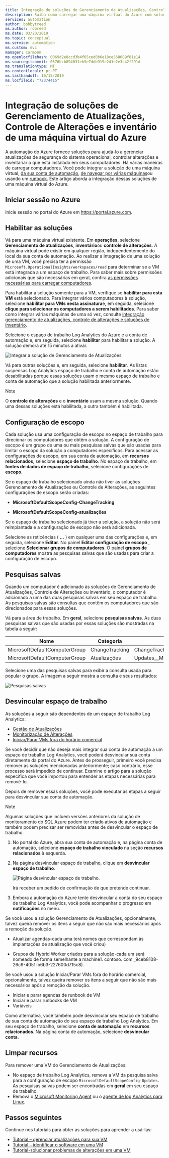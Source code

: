 ```yaml
---
title: Integração de soluções de Gerenciamento de Atualizações, Controle de Alterações e inventário de uma VM do Azure
description: Saiba como carregar uma máquina virtual do Azure com soluções de Gerenciamento de Atualizações, Controle de Alterações e inventário que fazem parte da automação do Azure.
services: automation
author: bobbytreed
ms.author: robreed
ms.date: 03/20/2019
ms.topic: conceptual
ms.service: automation
ms.custom: mvc
manager: carmonm
ms.openlocfilehash: 0069d2e8ccd3b4f65ced8b6e18ce568689f81e14
ms.sourcegitcommit: 0576bcb894031eb9e7ddb919e241e2e3c42f291d
ms.translationtype: MT
ms.contentlocale: pt-PT
ms.lasthandoff: 10/15/2019
ms.locfileid: "72374415"
---
```

# <a name="onboard-update-management-change-tracking-and-inventory-solutions-from-an-azure-virtual-machine"></a>Integração de soluções de Gerenciamento de Atualizações, Controle de Alterações e inventário de uma máquina virtual do Azure

A automação do Azure fornece soluções para ajudá-lo a gerenciar atualizações de segurança do sistema operacional, controlar alterações e inventariar o que está instalado em seus computadores. Há várias maneiras de carregar computadores. Você pode integrar a solução de uma máquina virtual, [da sua conta de automação](automation-onboard-solutions-from-automation-account.md), [de navegar por várias máquinas](automation-onboard-solutions-from-browse.md)ou usando um [runbook](automation-onboard-solutions.md). Este artigo aborda a integração dessas soluções de uma máquina virtual do Azure.

## <a name="sign-in-to-azure"></a>Iniciar sessão no Azure

Inicie sessão no portal do Azure em https://portal.azure.com.

## <a name="enable-the-solutions"></a>Habilitar as soluções

Vá para uma máquina virtual existente. Em **operações**, selecione **Gerenciamento de atualizações**, **inventário**ou **controle de alterações**. A máquina virtual pode existir em qualquer região, independentemente do local da sua conta de automação. Ao realizar a integração de uma solução de uma VM, você precisa ter a permissão `Microsoft.OperationalInsights/workspaces/read` para determinar se a VM está integrada a um espaço de trabalho. Para saber mais sobre permissões adicionais que são necessárias em geral, confira [as permissões necessárias para carregar computadores](automation-role-based-access-control.md#onboarding).

Para habilitar a solução somente para a VM, verifique se **habilitar para esta VM** está selecionado. Para integrar vários computadores à solução, selecione **habilitar para VMs nesta assinatura**e, em seguida, selecione **clique para selecionar os computadores a serem habilitados**. Para saber como integrar várias máquinas de uma só vez, consulte [integração gerenciamento de atualizações, controle de alterações e soluções de inventário](automation-onboard-solutions-from-automation-account.md).

Selecione o espaço de trabalho Log Analytics do Azure e a conta de automação e, em seguida, selecione **habilitar** para habilitar a solução. A solução demora até 15 minutos a ativar.

![Integrar a solução de Gerenciamento de Atualizações](media/automation-onboard-solutions-from-vm/onboard-solution.png)

Vá para outras soluções e, em seguida, selecione **habilitar**. As listas suspensas Log Analytics espaço de trabalho e conta de automação estão desabilitadas porque essas soluções usam o mesmo espaço de trabalho e conta de automação que a solução habilitada anteriormente.

> [!NOTE]
> O **controle de alterações** e o **inventário** usam a mesma solução. Quando uma dessas soluções está habilitada, a outra também é habilitada.

## <a name="scope-configuration"></a>Configuração de escopo

Cada solução usa uma configuração de escopo no espaço de trabalho para direcionar os computadores que obtêm a solução. A configuração de escopo é um grupo de uma ou mais pesquisas salvas que são usadas para limitar o escopo da solução a computadores específicos. Para acessar as configurações de escopo, em sua conta de automação, em **recursos relacionados**, selecione **espaço de trabalho**. No espaço de trabalho, em **fontes de dados de espaço de trabalho**, selecione configurações de **escopo**.

Se o espaço de trabalho selecionado ainda não tiver as soluções Gerenciamento de Atualizações ou Controle de Alterações, as seguintes configurações de escopo serão criadas:

* **MicrosoftDefaultScopeConfig-ChangeTracking**

* **MicrosoftDefaultScopeConfig-atualizações**

Se o espaço de trabalho selecionado já tiver a solução, a solução não será reimplantada e a configuração de escopo não será adicionada.

Selecione as reticências ( **...** ) em qualquer uma das configurações e, em seguida, selecione **Editar**. No painel **Editar configuração de escopo** , selecione **Selecionar grupos de computadores**. O painel **grupos de computadores** mostra as pesquisas salvas que são usadas para criar a configuração de escopo.

## <a name="saved-searches"></a>Pesquisas salvas

Quando um computador é adicionado às soluções de Gerenciamento de Atualizações, Controle de Alterações ou inventário, o computador é adicionado a uma das duas pesquisas salvas em seu espaço de trabalho. As pesquisas salvas são consultas que contêm os computadores que são direcionados para essas soluções.

Vá para a área de trabalho. Em **geral**, selecione **pesquisas salvas**. As duas pesquisas salvas que são usadas por essas soluções são mostradas na tabela a seguir:

|Nome     |Categoria  |Alias  |
|---------|---------|---------|
|MicrosoftDefaultComputerGroup     |  ChangeTracking       | ChangeTracking__MicrosoftDefaultComputerGroup        |
|MicrosoftDefaultComputerGroup     | Atualizações        | Updates__MicrosoftDefaultComputerGroup         |

Selecione uma das pesquisas salvas para exibir a consulta usada para popular o grupo. A imagem a seguir mostra a consulta e seus resultados:

![Pesquisas salvas](media/automation-onboard-solutions-from-vm/logsearch.png)

## <a name="unlink-workspace"></a>Desvincular espaço de trabalho

As soluções a seguir são dependentes de um espaço de trabalho Log Analytics:

* [Gestão de Atualizações](automation-update-management.md)
* [Monitorização de Alterações](automation-change-tracking.md)
* [Iniciar/Parar VMs fora do horário comercial](automation-solution-vm-management.md)

Se você decidir que não deseja mais integrar sua conta de automação a um espaço de trabalho Log Analytics, você poderá desvincular sua conta diretamente da portal do Azure.  Antes de prosseguir, primeiro você precisa remover as soluções mencionadas anteriormente; caso contrário, esse processo será impedido de continuar. Examine o artigo para a solução específica que você importou para entender as etapas necessárias para removê-lo.

Depois de remover essas soluções, você pode executar as etapas a seguir para desvincular sua conta de automação.

> [!NOTE]
> Algumas soluções que incluem versões anteriores da solução de monitoramento do SQL Azure podem ter criado ativos de automação e também podem precisar ser removidas antes de desvincular o espaço de trabalho.

1. No portal do Azure, abra sua conta de automação e, na página conta de automação, selecione **espaço de trabalho vinculado** na seção **recursos relacionados** à esquerda.

2. Na página desvincular espaço de trabalho, clique em **desvincular espaço de trabalho**.

   ![Página desvincular espaço de trabalho](media/automation-onboard-solutions-from-vm/automation-unlink-workspace-blade.png).

   Irá receber um pedido de confirmação de que pretende continuar.

3. Embora a automação do Azure tente desvincular a conta do seu espaço de trabalho Log Analytics, você pode acompanhar o progresso em **notificações** no menu.

Se você usou a solução Gerenciamento de Atualizações, opcionalmente, talvez queira remover os itens a seguir que não são mais necessários após a remoção da solução.

* Atualizar agendas-cada uma terá nomes que correspondam às implantações de atualização que você criou)

* Grupos de Hybrid Worker criados para a solução-cada um será nomeado de forma semelhante a machine1. contoso. com _9ceb8108-26c9-4051-b6b3-227600d715c8).

Se você usou a solução Iniciar/Parar VMs fora do horário comercial, opcionalmente, talvez queira remover os itens a seguir que não são mais necessários após a remoção da solução.

* Iniciar e parar agendas de runbook de VM
* Iniciar e parar runbooks de VM
* Variáveis

Como alternativa, você também pode desvincular seu espaço de trabalho de sua conta de automação do seu espaço de trabalho Log Analytics. Em seu espaço de trabalho, selecione **conta de automação** em **recursos relacionados**. Na página conta de automação, selecione **desvincular conta**.

## <a name="clean-up-resources"></a>Limpar recursos

Para remover uma VM do Gerenciamento de Atualizações:

* No espaço de trabalho Log Analytics, remova a VM da pesquisa salva para a configuração de escopo `MicrosoftDefaultScopeConfig-Updates`. As pesquisas salvas podem ser encontradas em **geral** em seu espaço de trabalho.
* Remova o [Microsoft Monitoring Agent](../azure-monitor/learn/quick-collect-windows-computer.md#clean-up-resources) ou o [agente de log Analytics para Linux](../azure-monitor/learn/quick-collect-linux-computer.md#clean-up-resources).

## <a name="next-steps"></a>Passos seguintes

Continue nos tutoriais para obter as soluções para aprender a usá-las:

* [Tutorial – gerenciar atualizações para sua VM](automation-tutorial-update-management.md)
* [Tutorial – identificar o software em uma VM](automation-tutorial-installed-software.md)
* [Tutorial-solucionar problemas de alterações em uma VM](automation-tutorial-troubleshoot-changes.md)
